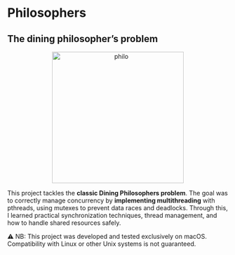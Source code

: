 # Philosophers
## The dining philosopher’s problem
<p align="center">
  <img src="https://miro.medium.com/v2/resize:fit:828/format:webp/1*kTNv4zAJfdhvM9l0LiwUaA.png" alt="philo" width="300"/>
</p>

This project tackles the **classic Dining Philosophers problem**. The goal was to correctly manage concurrency by **implementing multithreading** with pthreads, using mutexes to prevent data races and deadlocks. Through this, I learned practical synchronization techniques, thread management, and how to handle shared resources safely.


⚠️ NB: This project was developed and tested exclusively on macOS. Compatibility with Linux or other Unix systems is not guaranteed.
